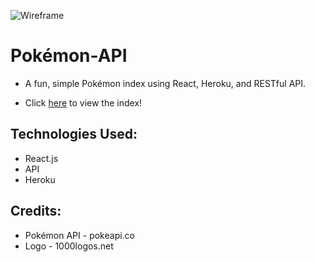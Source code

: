 ![Wireframe](https://i.imgur.com/Br4j7cd.png)

# Pokémon-API

* A fun, simple Pokémon index using React, Heroku, and RESTful API.

* Click [here](https://pokemon-index-app.herokuapp.com/) to view the index!

## Technologies Used: 

* React.js
* API
* Heroku

## Credits:

* Pokémon API - pokeapi.co
* Logo - 1000logos.net 